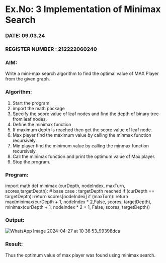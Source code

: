 # Ex.No: 3  Implementation of Minimax Search
### DATE: 09.03.24                                                                           
### REGISTER NUMBER : 212222060240
### AIM: 
Write a mini-max search algorithm to find the optimal value of MAX Player from the given graph.
### Algorithm:
1. Start the program
2. import the math package
3. Specify the score value of leaf nodes and find the depth of binary tree from leaf nodes.
4. Define the minimax function
5. If maximum depth is reached then get the score value of leaf node.
6. Max player find the maximum value by calling the minmax function recursively.
7. Min player find the minimum value by calling the minmax function recursively.
8. Call the minimax function  and print the optimum value of Max player.
9. Stop the program. 

### Program:


import math def minimax (curDepth, nodeIndex, maxTurn, scores,targetDepth): # base case : targetDepth reached if (curDepth == targetDepth): return scores[nodeIndex] if (maxTurn): return max(minimax(curDepth + 1, nodeIndex * 2,False, scores, targetDepth), minimax(curDepth + 1, nodeIndex * 2 + 1, False, scores, targetDepth))






### Output:

![WhatsApp Image 2024-04-27 at 10 36 53_99398dca](https://github.com/shridharshini8524/AI_Lab_2023-24/assets/148639799/f45f78bc-74d4-4a8c-83b3-c36ae67dabe6)




### Result:
Thus the optimum value of max player was found using minimax search.
